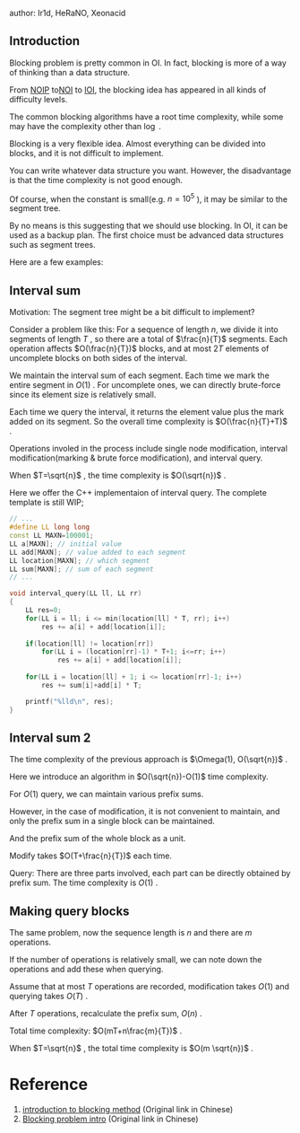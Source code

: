 author: Ir1d, HeRaNO, Xeonacid

## Introduction

Blocking problem is pretty common in OI.  In fact, blocking is more of a way of thinking than a data structure.

From [NOIP](https://zh.wikipedia.org/wiki/%E5%85%A8%E5%9B%BD%E9%9D%92%E5%B0%91%E5%B9%B4%E4%BF%A1%E6%81%AF%E5%AD%A6%E5%A5%A5%E6%9E%97%E5%8C%B9%E5%85%8B%E8%81%94%E8%B5%9B) to[NOI](../intro/oi/#noi) to [IOI](../intro/oi/#ioi_1), the blocking idea has appeared in all kinds of difficulty levels.

The common blocking algorithms have a root time complexity, while some may have the complexity other than $\log$ .

Blocking is a very flexible idea. Almost everything can be divided into blocks, and it is not difficult to implement.

You can write whatever data structure you want. However, the disadvantage is that the time complexity is not good enough.

Of course, when the constant is small(e.g. $n=10^5$ ), it may be similar to the segment tree.

By no means is this suggesting that we should use blocking. In OI, it can be used as a backup plan. The first choice must be advanced data structures such as segment trees.

Here are a few examples:

## Interval sum

Motivation: The segment tree might be a bit difficult to implement?

Consider a problem like this: For a sequence of length $n$, we divide it into segments of length $T$ , so there are a total of $\frac{n}{T}$ segments. Each operation affects $O(\frac{n}{T})$ blocks, and at most $2T$ elements of uncomplete blocks on both sides of the interval. 

We maintain the interval sum of each segment. Each time we mark the entire segment in $O(1)$ . For uncomplete ones, we can directly brute-force since its element size is relatively small.

Each time we query the interval, it returns the element value plus the mark added on its segment. So the overall time complexity is $O(\frac{n}{T}+T)$ .

Operations involed in the process include single node modification, interval modification(marking & brute force modification), and interval query.

When $T=\sqrt{n}$ , the time complexity is $O(\sqrt{n})$ .

Here we offer the C++ implementaion of interval query. The complete template is still WIP;

```cpp
// ...
#define LL long long
const LL MAXN=100001;
LL a[MAXN]; // initial value
LL add[MAXN]; // value added to each segment
LL location[MAXN]; // which segment
LL sum[MAXN]; // sum of each segment
// ...

void interval_query(LL ll, LL rr)
{
    LL res=0;
    for(LL i = ll; i <= min(location[ll] * T, rr); i++)
        res += a[i] + add[location[i]];
      
    if(location[ll] != location[rr])
        for(LL i = (location[rr]-1) * T+1; i<=rr; i++)
            res += a[i] + add[location[i]];
             
    for(LL i = location[ll] + 1; i <= location[rr]-1; i++)
        res += sum[i]+add[i] * T;

    printf("%lld\n", res);
}
```

## Interval sum 2

The time complexity of the previous approach is $\Omega(1), O(\sqrt{n})$ .

Here we introduce an algorithm in $O(\sqrt{n})-O(1)$ time complexity.  

For $O(1)$ query, we can maintain various prefix sums.

However, in the case of modification, it is not convenient to maintain, and only the prefix sum in a single block can be maintained.

And the prefix sum of the whole block as a unit.

Modify takes $O(T+\frac{n}{T})$ each time.

Query: There are three parts involved, each part can be directly obtained by prefix sum. The time complexity is $O(1)$ .

## Making query blocks

The same problem, now the sequence length is $n$ and there are $m$ operations.

If the number of operations is relatively small, we can note down the operations and add these when querying.

Assume that at most $T$ operations are recorded, modification takes $O(1)$ and querying takes $O(T)$ .

  After $T$ operations, recalculate the prefix sum, $O(n)$ .

Total time complexity: $O(mT+n\frac{m}{T})$ .

  When $T=\sqrt{n}$ , the total time complexity is $O(m \sqrt{n})$ .

# Reference

1. [introduction to blocking method](https://zhuanlan.zhihu.com/p/118117479) (Original link in Chinese)
2. [Blocking problem intro](https://www.codenong.com/cs106117694/) (Original link in Chinese)